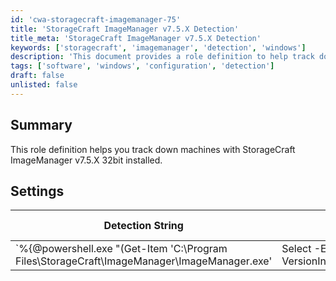 ```yaml
---
id: 'cwa-storagecraft-imagemanager-75'
title: 'StorageCraft ImageManager v7.5.X Detection'
title_meta: 'StorageCraft ImageManager v7.5.X Detection'
keywords: ['storagecraft', 'imagemanager', 'detection', 'windows']
description: 'This document provides a role definition to help track down machines with StorageCraft ImageManager v7.5.X 32bit installed. It includes detection strings and settings for identifying the software on applicable operating systems.'
tags: ['software', 'windows', 'configuration', 'detection']
draft: false
unlisted: false
---
```

## Summary

This role definition helps you track down machines with StorageCraft ImageManager v7.5.X 32bit installed.

## Settings

| Detection String                                                                                       | Comparator     | Result      | Applicable OS |
|--------------------------------------------------------------------------------------------------------|----------------|-------------|----------------|
| `%{@powershell.exe "(Get-Item 'C:\\Program Files\\StorageCraft\\ImageManager\\ImageManager.exe' | Select -ExpandProperty VersionInfo).ProductVersion"@%}` | Regex Match    | `^7\.5.`    | Windows        |


